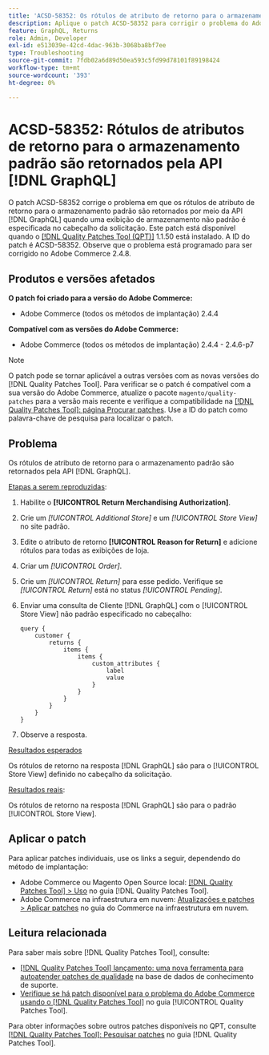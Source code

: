 ```yaml
---
title: 'ACSD-58352: Os rótulos de atributo de retorno para o armazenamento padrão são retornados por meio da API  [!DNL GraphQL] '
description: Aplique o patch ACSD-58352 para corrigir o problema do Adobe Commerce em que os rótulos de atributo de retorno para o armazenamento padrão são retornados por meio da API  [!DNL GraphQL]  quando uma exibição de armazenamento não padrão é especificada no cabeçalho da solicitação.
feature: GraphQL, Returns
role: Admin, Developer
exl-id: e513039e-42cd-4dac-963b-3068ba8bf7ee
type: Troubleshooting
source-git-commit: 7fdb02a6d89d50ea593c5fd99d78101f89198424
workflow-type: tm+mt
source-wordcount: '393'
ht-degree: 0%

---
```


# ACSD-58352: Rótulos de atributos de retorno para o armazenamento padrão são retornados pela API [!DNL GraphQL]

O patch ACSD-58352 corrige o problema em que os rótulos de atributo de retorno para o armazenamento padrão são retornados por meio da API [!DNL GraphQL] quando uma exibição de armazenamento não padrão é especificada no cabeçalho da solicitação. Este patch está disponível quando o [[!DNL Quality Patches Tool (QPT)]](https://experienceleague.adobe.com/en/docs/commerce-operations/tools/quality-patches-tool/quality-patches-tool-to-self-serve-quality-patches) 1.1.50 está instalado. A ID do patch é ACSD-58352. Observe que o problema está programado para ser corrigido no Adobe Commerce 2.4.8.

## Produtos e versões afetados

**O patch foi criado para a versão do Adobe Commerce:**

* Adobe Commerce (todos os métodos de implantação) 2.4.4

**Compatível com as versões do Adobe Commerce:**

* Adobe Commerce (todos os métodos de implantação) 2.4.4 - 2.4.6-p7

>[!NOTE]
>
>O patch pode se tornar aplicável a outras versões com as novas versões do [!DNL Quality Patches Tool]. Para verificar se o patch é compatível com a sua versão do Adobe Commerce, atualize o pacote `magento/quality-patches` para a versão mais recente e verifique a compatibilidade na [[!DNL Quality Patches Tool]: página Procurar patches](https://experienceleague.adobe.com/tools/commerce-quality-patches/index.html). Use a ID do patch como palavra-chave de pesquisa para localizar o patch.

## Problema

Os rótulos de atributo de retorno para o armazenamento padrão são retornados pela API [!DNL GraphQL].

<u>Etapas a serem reproduzidas</u>:

1. Habilite o **[!UICONTROL Return Merchandising Authorization]**.
1. Crie um *[!UICONTROL Additional Store]* e um *[!UICONTROL Store View]* no site padrão.
1. Edite o atributo de retorno **[!UICONTROL Reason for Return]** e adicione rótulos para todas as exibições de loja.
1. Criar um *[!UICONTROL Order]*.
1. Crie um *[!UICONTROL Return]* para esse pedido. Verifique se *[!UICONTROL Return]* está no status *[!UICONTROL Pending]*.
1. Enviar uma consulta de Cliente [!DNL GraphQL] com o [!UICONTROL Store View] não padrão especificado no cabeçalho:

   ```
   query {
       customer {
           returns {
               items {
                   items {
                       custom_attributes {
                           label
                           value
                       }
                   }
               }
           }
       }
   }
   ```

1. Observe a resposta.

<u>Resultados esperados</u>

Os rótulos de retorno na resposta [!DNL GraphQL] são para o [!UICONTROL Store View] definido no cabeçalho da solicitação.

<u>Resultados reais</u>:

Os rótulos de retorno na resposta [!DNL GraphQL] são para o padrão [!UICONTROL Store View].

## Aplicar o patch

Para aplicar patches individuais, use os links a seguir, dependendo do método de implantação:

* Adobe Commerce ou Magento Open Source local: [[!DNL Quality Patches Tool] > Uso](/help/tools/quality-patches-tool/usage.md) no guia [!DNL Quality Patches Tool].
* Adobe Commerce na infraestrutura em nuvem: [Atualizações e patches > Aplicar patches](https://experienceleague.adobe.com/docs/commerce-cloud-service/user-guide/develop/upgrade/apply-patches.html) no guia do Commerce na infraestrutura em nuvem.

## Leitura relacionada

Para saber mais sobre [!DNL Quality Patches Tool], consulte:

* [[!DNL Quality Patches Tool] lançamento: uma nova ferramenta para autoatender patches de qualidade](https://experienceleague.adobe.com/en/docs/commerce-operations/tools/quality-patches-tool/quality-patches-tool-to-self-serve-quality-patches) na base de dados de conhecimento de suporte.
* [Verifique se há patch disponível para o problema do Adobe Commerce usando o  [!DNL Quality Patches Tool]](/help/tools/quality-patches-tool/patches-available-in-qpt/check-patch-for-magento-issue-with-magento-quality-patches.md) no guia [!UICONTROL Quality Patches Tool].


Para obter informações sobre outros patches disponíveis no QPT, consulte [[!DNL Quality Patches Tool]: Pesquisar patches](https://experienceleague.adobe.com/tools/commerce-quality-patches/index.html) no guia [!DNL Quality Patches Tool].
